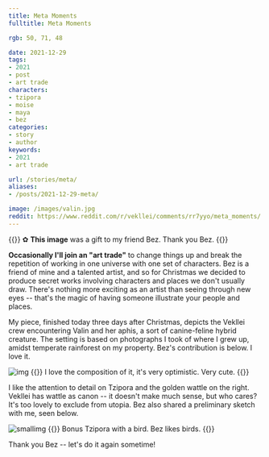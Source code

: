```yaml
---
title: Meta Moments
fulltitle: Meta Moments

rgb: 50, 71, 48

date: 2021-12-29
tags:
- 2021
- post
- art trade
characters:
- tzipora
- moise
- maya
- bez
categories:
- story
- author
keywords:
- 2021
- art trade

url: /stories/meta/
aliases:
- /posts/2021-12-29-meta/

image: /images/valin.jpg
reddit: https://www.reddit.com/r/vekllei/comments/rr7yyo/meta_moments/
---
```


{{<note>}}
✿ **This image** was a gift to my friend Bez. Thank you Bez.
{{</note>}}

**Occasionally I'll join an "art trade"** to change things up and break the repetition of working in one universe with one set of characters. Bez is a friend of mine and a talented artist, and so for Christmas we decided to produce secret works involving characters and places we don't usually draw. There's nothing more exciting as an artist than seeing through new eyes -- that's the magic of having someone illustrate your people and places.

My piece, finished today three days after Christmas, depicts the Vekllei crew encountering Valin and her aphis, a sort of canine-feline hybrid creature. The setting is based on photographs I took of where I grew up, amidst temperate rainforest on my property. Bez's contribution is below. I love it.

![img](/images/images/fanart/bez-1.jpg)
{{<note caption >}}
I love the composition of it, it's very optimistic. Very cute.
{{</note>}}

I like the attention to detail on Tzipora and the golden wattle on the right. Vekllei has wattle as canon -- it doesn't make much sense, but who cares? It's too lovely to exclude from utopia. Bez also shared a preliminary sketch with me, seen below.

![smallimg](/images/images/fanart/bez-2.png)
{{<note caption >}}
Bonus Tzipora with a bird. Bez likes birds.
{{</note>}}

Thank you Bez -- let's do it again sometime!